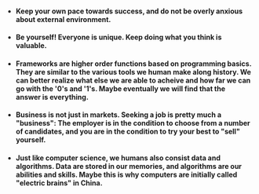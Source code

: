 - #### Keep your own pace towards success, and do not be overly anxious about external environment. 
- #### Be yourself! Everyone is unique. Keep doing what you think is valuable. 
- #### Frameworks are higher order functions based on programming basics. They are similar to the various tools we human make along history. We can better realize what else we are able to acheive and how far we can go with the '0's and '1's. Maybe eventually we will find that the answer is everything. 
- #### Business is not just in markets. Seeking a job is pretty much a "business": The employer is in the condition to choose from a number of candidates, and you are in the condition to try your best to "sell" yourself.
- #### Just like computer science, we humans also consist data and algorithms. Data are stored in our memories, and algorithms are our abilities and skills. Maybe this is why computers are initially called "electric brains" in China.
